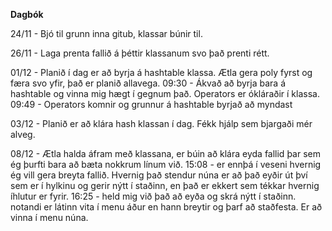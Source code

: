 **Dagbók**

24/11 - Bjó til grunn inna gitub, klassar búnir til.

26/11 - Laga prenta fallið á þéttir klassanum svo það prenti rétt.

01/12 - Planið í dag er að byrja á hashtable klassa. Ætla gera poly fyrst og færa svo yfir, það er planið allavega.
    09:30 - Ákvað að byrja bara á hashtable og vinna mig hægt í gegnum það. Operators er ókláraðir í klassa.
    09:49 - Operators komnir og grunnur á hashtable byrjað að myndast

03/12 - Planið er að klára hash klassan í dag. Fékk hjálp sem bjargaði mér alveg.

08/12 - Ætla halda áfram með klassana, er búin að klára eyda fallid þar sem ég þurfti bara að bæta nokkrum línum við.
    15:08 - er ennþá í veseni hvernig ég vill gera breyta fallið.
    Hvernig það stendur núna er að það eyðir út því sem er í hylkinu og gerir nýtt í staðinn, en það er ekkert sem tékkar hvernig íhlutur er fyrir.
    16:25 - held mig við það að eyða og skrá nýtt í staðinn. notandi er látinn vita í menu áður en hann breytir og þarf að staðfesta. Er að vinna í menu núna.
